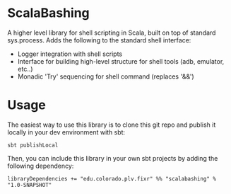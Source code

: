 # ScalaBashing
A higher level library for shell scripting in Scala, built on top of standard sys.process. Adds the following to the standard shell interface:

  * Logger integration with shell scripts
  * Interface for building high-level structure for shell tools (adb, emulator, etc..)
  * Monadic 'Try' sequencing for shell command (replaces '&&')

# Usage
The easiest way to use this library is to clone this git repo and publish it locally in your dev environment with sbt:

```
sbt publishLocal
```

Then, you can include this library in your own sbt projects by adding the following dependency:

```
libraryDependencies += "edu.colorado.plv.fixr" %% "scalabashing" % "1.0-SNAPSHOT"
```
